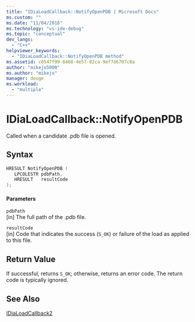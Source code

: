 ```yaml
---
title: "IDiaLoadCallback::NotifyOpenPDB | Microsoft Docs"
ms.custom: ""
ms.date: "11/04/2016"
ms.technology: "vs-ide-debug"
ms.topic: "conceptual"
dev_langs: 
  - "C++"
helpviewer_keywords: 
  - "IDiaLoadCallback::NotifyOpenPDB method"
ms.assetid: c0547f99-8468-4e57-82ca-9ef7d6707c8a
author: "mikejo5000"
ms.author: "mikejo"
manager: douge
ms.workload: 
  - "multiple"
---
```

# IDiaLoadCallback::NotifyOpenPDB
Called when a candidate .pdb file is opened.  
  
## Syntax  
  
```C++  
HRESULT NotifyOpenPDB (   
   LPCOLESTR pdbPath,  
   HRESULT   resultCode  
);  
```  
  
#### Parameters  
 `pdbPath`  
 [in] The full path of the .pdb file.  
  
 `resultCode`  
 [in] Code that indicates the success (`S_OK`) or failure of the load as applied to this file.  
  
## Return Value  
 If successful, returns `S_OK`; otherwise, returns an error code. The return code is typically ignored.  
  
## See Also  
 [IDiaLoadCallback2](../../debugger/debug-interface-access/idialoadcallback2.md)